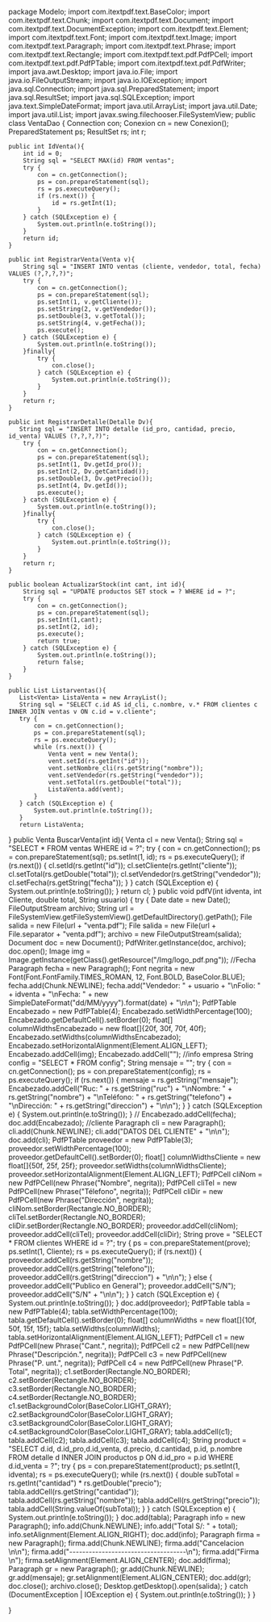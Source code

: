 package Modelo;
import com.itextpdf.text.BaseColor;
import com.itextpdf.text.Chunk;
import com.itextpdf.text.Document;
import com.itextpdf.text.DocumentException;
import com.itextpdf.text.Element;
import com.itextpdf.text.Font;
import com.itextpdf.text.Image;
import com.itextpdf.text.Paragraph;
import com.itextpdf.text.Phrase;
import com.itextpdf.text.Rectangle;
import com.itextpdf.text.pdf.PdfPCell;
import com.itextpdf.text.pdf.PdfPTable;
import com.itextpdf.text.pdf.PdfWriter;
import java.awt.Desktop;
import java.io.File;
import java.io.FileOutputStream;
import java.io.IOException;
import java.sql.Connection;
import java.sql.PreparedStatement;
import java.sql.ResultSet;
import java.sql.SQLException;
import java.text.SimpleDateFormat;
import java.util.ArrayList;
import java.util.Date;
import java.util.List;
import javax.swing.filechooser.FileSystemView;
public class VentaDao {
    Connection con;
    Conexion cn = new Conexion();
    PreparedStatement ps;
    ResultSet rs;
    int r;
    
    public int IdVenta(){
        int id = 0;
        String sql = "SELECT MAX(id) FROM ventas";
        try {
            con = cn.getConnection();
            ps = con.prepareStatement(sql);
            rs = ps.executeQuery();
            if (rs.next()) {
                id = rs.getInt(1);
            }
        } catch (SQLException e) {
            System.out.println(e.toString());
        }
        return id;
    }
    
    public int RegistrarVenta(Venta v){
        String sql = "INSERT INTO ventas (cliente, vendedor, total, fecha) VALUES (?,?,?,?)";
        try {
            con = cn.getConnection();
            ps = con.prepareStatement(sql);
            ps.setInt(1, v.getCliente());
            ps.setString(2, v.getVendedor());
            ps.setDouble(3, v.getTotal());
            ps.setString(4, v.getFecha());
            ps.execute();
        } catch (SQLException e) {
            System.out.println(e.toString());
        }finally{
            try {
                con.close();
            } catch (SQLException e) {
                System.out.println(e.toString());
            }
        }
        return r;
    }
    
    public int RegistrarDetalle(Detalle Dv){
       String sql = "INSERT INTO detalle (id_pro, cantidad, precio, id_venta) VALUES (?,?,?,?)";
        try {
            con = cn.getConnection();
            ps = con.prepareStatement(sql);
            ps.setInt(1, Dv.getId_pro());
            ps.setInt(2, Dv.getCantidad());
            ps.setDouble(3, Dv.getPrecio());
            ps.setInt(4, Dv.getId());
            ps.execute();
        } catch (SQLException e) {
            System.out.println(e.toString());
        }finally{
            try {
                con.close();
            } catch (SQLException e) {
                System.out.println(e.toString());
            }
        }
        return r;
    }
    
    public boolean ActualizarStock(int cant, int id){
        String sql = "UPDATE productos SET stock = ? WHERE id = ?";
        try {
            con = cn.getConnection();
            ps = con.prepareStatement(sql);
            ps.setInt(1,cant);
            ps.setInt(2, id);
            ps.execute();
            return true;
        } catch (SQLException e) {
            System.out.println(e.toString());
            return false;
        }
    }
    
    public List Listarventas(){
       List<Venta> ListaVenta = new ArrayList();
       String sql = "SELECT c.id AS id_cli, c.nombre, v.* FROM clientes c INNER JOIN ventas v ON c.id = v.cliente";
       try {
           con = cn.getConnection();
           ps = con.prepareStatement(sql);
           rs = ps.executeQuery();
           while (rs.next()) {               
               Venta vent = new Venta();
               vent.setId(rs.getInt("id"));
               vent.setNombre_cli(rs.getString("nombre"));
               vent.setVendedor(rs.getString("vendedor"));
               vent.setTotal(rs.getDouble("total"));
               ListaVenta.add(vent);
           }
       } catch (SQLException e) {
           System.out.println(e.toString());
       }
       return ListaVenta;
   }
    public Venta BuscarVenta(int id){
        Venta cl = new Venta();
        String sql = "SELECT * FROM ventas WHERE id = ?";
        try {
            con = cn.getConnection();
            ps = con.prepareStatement(sql);
            ps.setInt(1, id);
            rs = ps.executeQuery();
            if (rs.next()) {
                cl.setId(rs.getInt("id"));
                cl.setCliente(rs.getInt("cliente"));
                cl.setTotal(rs.getDouble("total"));
                cl.setVendedor(rs.getString("vendedor"));
                cl.setFecha(rs.getString("fecha"));
            }
        } catch (SQLException e) {
            System.out.println(e.toString());
        }
        return cl;
    }
    public void pdfV(int idventa, int Cliente, double total, String usuario) {
        try {
            Date date = new Date();
            FileOutputStream archivo;
            String url = FileSystemView.getFileSystemView().getDefaultDirectory().getPath();
            File salida = new File(url + "venta.pdf");
            File salida = new File(url + File.separator + "venta.pdf");
            archivo = new FileOutputStream(salida);
            Document doc = new Document();
            PdfWriter.getInstance(doc, archivo);
            doc.open();
            Image img = Image.getInstance(getClass().getResource("/Img/logo_pdf.png"));
            //Fecha
            Paragraph fecha = new Paragraph();
            Font negrita = new Font(Font.FontFamily.TIMES_ROMAN, 12, Font.BOLD, BaseColor.BLUE);
            fecha.add(Chunk.NEWLINE);
            fecha.add("Vendedor: " + usuario + "\nFolio: " + idventa + "\nFecha: "
                    + new SimpleDateFormat("dd/MM/yyyy").format(date) + "\n\n");
            PdfPTable Encabezado = new PdfPTable(4);
            Encabezado.setWidthPercentage(100);
            Encabezado.getDefaultCell().setBorder(0);
            float[] columnWidthsEncabezado = new float[]{20f, 30f, 70f, 40f};
            Encabezado.setWidths(columnWidthsEncabezado);
            Encabezado.setHorizontalAlignment(Element.ALIGN_LEFT);
            Encabezado.addCell(img);
            Encabezado.addCell("");
            //info empresa
            String config = "SELECT * FROM config";
            String mensaje = "";
            try {
                con = cn.getConnection();
                ps = con.prepareStatement(config);
                rs = ps.executeQuery();
                if (rs.next()) {
                    mensaje = rs.getString("mensaje");
                    Encabezado.addCell("Ruc:    " + rs.getString("ruc") + "\nNombre: " + rs.getString("nombre") + "\nTeléfono: " + rs.getString("telefono") + "\nDirección: " + rs.getString("direccion") + "\n\n");
                }
            } catch (SQLException e) {
                System.out.println(e.toString());
            }
            //
            Encabezado.addCell(fecha);
            doc.add(Encabezado);
            //cliente
            Paragraph cli = new Paragraph();
            cli.add(Chunk.NEWLINE);
            cli.add("DATOS DEL CLIENTE" + "\n\n");
            doc.add(cli);
            PdfPTable proveedor = new PdfPTable(3);
            proveedor.setWidthPercentage(100);
            proveedor.getDefaultCell().setBorder(0);
            float[] columnWidthsCliente = new float[]{50f, 25f, 25f};
            proveedor.setWidths(columnWidthsCliente);
            proveedor.setHorizontalAlignment(Element.ALIGN_LEFT);
            PdfPCell cliNom = new PdfPCell(new Phrase("Nombre", negrita));
            PdfPCell cliTel = new PdfPCell(new Phrase("Télefono", negrita));
            PdfPCell cliDir = new PdfPCell(new Phrase("Dirección", negrita));
            cliNom.setBorder(Rectangle.NO_BORDER);
            cliTel.setBorder(Rectangle.NO_BORDER);
            cliDir.setBorder(Rectangle.NO_BORDER);
            proveedor.addCell(cliNom);
            proveedor.addCell(cliTel);
            proveedor.addCell(cliDir);
            String prove = "SELECT * FROM clientes WHERE id = ?";
            try {
                ps = con.prepareStatement(prove);
                ps.setInt(1, Cliente);
                rs = ps.executeQuery();
                if (rs.next()) {
                    proveedor.addCell(rs.getString("nombre"));
                    proveedor.addCell(rs.getString("telefono"));
                    proveedor.addCell(rs.getString("direccion") + "\n\n");
                } else {
                    proveedor.addCell("Publico en General");
                    proveedor.addCell("S/N");
                    proveedor.addCell("S/N" + "\n\n");
                }
            } catch (SQLException e) {
                System.out.println(e.toString());
            }
            doc.add(proveedor);
            PdfPTable tabla = new PdfPTable(4);
            tabla.setWidthPercentage(100);
            tabla.getDefaultCell().setBorder(0);
            float[] columnWidths = new float[]{10f, 50f, 15f, 15f};
            tabla.setWidths(columnWidths);
            tabla.setHorizontalAlignment(Element.ALIGN_LEFT);
            PdfPCell c1 = new PdfPCell(new Phrase("Cant.", negrita));
            PdfPCell c2 = new PdfPCell(new Phrase("Descripción.", negrita));
            PdfPCell c3 = new PdfPCell(new Phrase("P. unt.", negrita));
            PdfPCell c4 = new PdfPCell(new Phrase("P. Total", negrita));
            c1.setBorder(Rectangle.NO_BORDER);
            c2.setBorder(Rectangle.NO_BORDER);
            c3.setBorder(Rectangle.NO_BORDER);
            c4.setBorder(Rectangle.NO_BORDER);
            c1.setBackgroundColor(BaseColor.LIGHT_GRAY);
            c2.setBackgroundColor(BaseColor.LIGHT_GRAY);
            c3.setBackgroundColor(BaseColor.LIGHT_GRAY);
            c4.setBackgroundColor(BaseColor.LIGHT_GRAY);
            tabla.addCell(c1);
            tabla.addCell(c2);
            tabla.addCell(c3);
            tabla.addCell(c4);
            String product = "SELECT d.id, d.id_pro,d.id_venta, d.precio, d.cantidad, p.id, p.nombre FROM detalle d INNER JOIN productos p ON d.id_pro = p.id WHERE d.id_venta = ?";
            try {
                ps = con.prepareStatement(product);
                ps.setInt(1, idventa);
                rs = ps.executeQuery();
                while (rs.next()) {
                    double subTotal = rs.getInt("cantidad") * rs.getDouble("precio");
                    tabla.addCell(rs.getString("cantidad"));
                    tabla.addCell(rs.getString("nombre"));
                    tabla.addCell(rs.getString("precio"));
                    tabla.addCell(String.valueOf(subTotal));
                }
            } catch (SQLException e) {
                System.out.println(e.toString());
            }
            doc.add(tabla);
            Paragraph info = new Paragraph();
            info.add(Chunk.NEWLINE);
            info.add("Total S/: " + total);
            info.setAlignment(Element.ALIGN_RIGHT);
            doc.add(info);
            Paragraph firma = new Paragraph();
            firma.add(Chunk.NEWLINE);
            firma.add("Cancelacion \n\n");
            firma.add("------------------------------------\n");
            firma.add("Firma \n");
            firma.setAlignment(Element.ALIGN_CENTER);
            doc.add(firma);
            Paragraph gr = new Paragraph();
            gr.add(Chunk.NEWLINE);
            gr.add(mensaje);
            gr.setAlignment(Element.ALIGN_CENTER);
            doc.add(gr);
            doc.close();
            archivo.close();
            Desktop.getDesktop().open(salida);
        } catch (DocumentException | IOException e) {
            System.out.println(e.toString());
        }
    }
    
}
